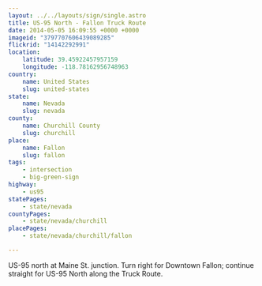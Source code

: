 ```yaml
---
layout: ../../layouts/sign/single.astro
title: US-95 North - Fallon Truck Route
date: 2014-05-05 16:09:55 +0000 +0000
imageid: "3797707606439089285"
flickrid: "14142292991"
location:
    latitude: 39.45922457957159
    longitude: -118.78162956748963
country:
    name: United States
    slug: united-states
state:
    name: Nevada
    slug: nevada
county:
    name: Churchill County
    slug: churchill
place:
    name: Fallon
    slug: fallon
tags:
    - intersection
    - big-green-sign
highway:
    - us95
statePages:
    - state/nevada
countyPages:
    - state/nevada/churchill
placePages:
    - state/nevada/churchill/fallon

---
```

US-95 north at Maine St. junction.  Turn right for Downtown Fallon; continue straight for US-95 North along the Truck Route. 